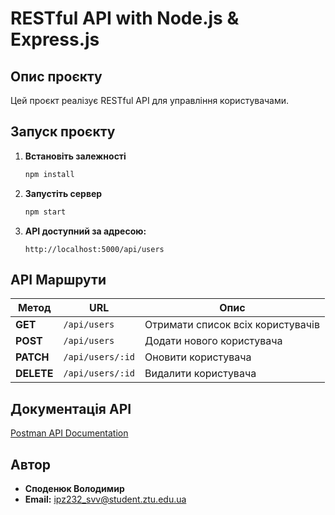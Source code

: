 # RESTful API with Node.js & Express.js

##  Опис проєкту
Цей проєкт реалізує RESTful API для управління користувачами.

##  Запуск проєкту
1. **Встановіть залежності**  
   ```sh
   npm install
   ```
2. **Запустіть сервер**  
   ```sh
   npm start
   ```
3. **API доступний за адресою:**  
   ```
   http://localhost:5000/api/users
   ```

##  API Маршрути
| Метод | URL | Опис |
|--------|--------------------------------|-----------------------------|
| **GET** | `/api/users` | Отримати список всіх користувачів |
| **POST** | `/api/users` | Додати нового користувача |
| **PATCH** | `/api/users/:id` | Оновити користувача |
| **DELETE** | `/api/users/:id` | Видалити користувача |

##  Документація API
[Postman API Documentation](https://documenter.getpostman.com/view/41786201/2sAYX5MNkb)

##  Автор
- **Споденюк Володимир**
- **Email:** ipz232_svv@student.ztu.edu.ua

